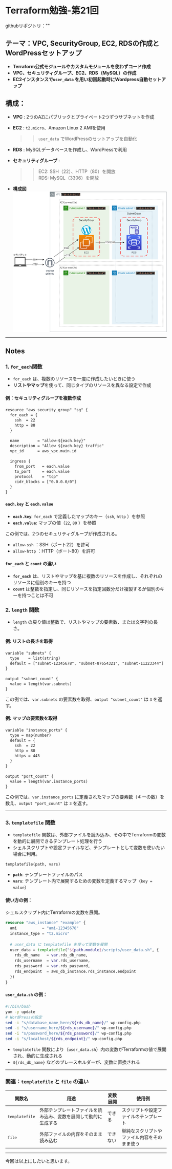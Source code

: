 
# Terraform勉強-第21回

githubリポジトリ：""

## テーマ：VPC, SecurityGroup, EC2, RDSの作成とWordPressセットアップ

- **Terraform公式モジュールやカスタムモジュールを使わずコード作成**
- **VPC、セキュリティグループ、EC2、RDS（MySQL）の作成**
- **EC2インスタンスで`user_data` を用い初回起動時にWordpress自動セットアップ**

## 構成：

- **VPC** : 2つのAZにパブリックとプライベート2つずつサブネットを作成
- **EC2** : `t2.micro`、Amazon Linux 2 AMIを使用  
  >> `user_data` でWordPressのセットアップを自動化
- **RDS** :  MySQLデータベースを作成し、WordPressで利用
- **セキュリティグループ** :  
  >> EC2: SSH（22）、HTTP（80）を開放  
  >> RDS: MySQL（3306）を開放

- **構成図**
![AWS構成図](./diagram/diagram01.png)

---

## Notes

### 1. **`for_each`関数**

 - `for_each` は、複数のリソースを一度に作成したいときに使う  
 - **リストやマップ**を使って、同じタイプのリソースを異なる設定で作成

#### 例：セキュリティグループを複数作成

```hcl
resource "aws_security_group" "sg" {
  for_each = {
    ssh  = 22
    http = 80
  }

  name        = "allow-${each.key}"
  description = "Allow ${each.key} traffic"
  vpc_id      = aws_vpc.main.id

  ingress {
    from_port   = each.value
    to_port     = each.value
    protocol    = "tcp"
    cidr_blocks = ["0.0.0.0/0"]
  }
}
```

#### `each.key` と `each.value`

  - **`each.key`**: `for_each` で定義したマップのキー（`ssh`, `http` ）を参照
  - **`each.value`**: マップの値（`22`, `80` ）を参照

この例では、2つのセキュリティグループが作成される。  
  -  `allow-ssh`  ：SSH（ポート22）を許可
  -  `allow-http` ：HTTP（ポート80）を許可

#### `for_each` と `count` の違い

  - **`for_each`** は、リストやマップを基に複数のリソースを作成し、それぞれのリソースに個別のキーを持つ
  - **`count`** は整数を指定し、同じリソースを指定回数分だけ複製するが個別のキーを持つことは不可

### 2. **`length` 関数**

  - `length` の戻り値は整数で、リストやマップの要素数、または文字列の長さ。

#### 例: リストの長さを取得

```hcl
variable "subnets" {
  type    = list(string)
  default = ["subnet-12345678", "subnet-87654321", "subnet-11223344"]
}

output "subnet_count" {
  value = length(var.subnets)
}
```

この例では、`var.subnets` の要素数を取得、`output "subnet_count"` は `3` を返す。

#### 例: マップの要素数を取得

```hcl
variable "instance_ports" {
  type = map(number)
  default = {
    ssh  = 22
    http = 80
    https = 443
  }
}

output "port_count" {
  value = length(var.instance_ports)
}
```

この例では、`var.instance_ports` に定義されたマップの要素数（キーの数）を数え、`output "port_count"` は `3` を返す。

---  

### 3. **`templatefile` 関数**

 - `templatefile` 関数は、外部ファイルを読み込み、その中でTerraformの変数を動的に展開できるテンプレート処理を行う 
 - シェルスクリプトや設定ファイルなど、テンプレートとして変数を使いたい場合に利用。  

  ```hcl
  templatefile(path, vars)
  ```

  - **`path`**: テンプレートファイルのパス
  - **`vars`**: テンプレート内で展開するための変数を定義するマップ（`key = value`）

#### 使い方の例：
シェルスクリプト内にTerraformの変数を展開。

```hcl:./ec2.tf
resource "aws_instance" "example" {
  ami           = "ami-12345678"
  instance_type = "t2.micro"

  # user_data に templatefile を使って変数を展開
  user_data = templatefile("${path.module}/scripts/user_data.sh", {
    rds_db_name   = var.rds_db_name,
    rds_username  = var.rds_username,
    rds_password  = var.rds_password,
    rds_endpoint  = aws_db_instance.rds_instance.endpoint
  })
}
```

#### `user_data.sh` の例：

```bash:./scripts/user_data.sh
#!/bin/bash
yum -y update
# WordPressの設定
sed -i "s/database_name_here/${rds_db_name}/" wp-config.php
sed -i "s/username_here/${rds_username}/" wp-config.php
sed -i "s/password_here/${rds_password}/" wp-config.php
sed -i "s/localhost/${rds_endpoint}/" wp-config.php
```

  - `templatefile` 関数により（`user_data.sh`）内の変数がTerraformの値で展開され、動的に生成される
  - `${rds_db_name}` などのプレースホルダーが、変数に置換される

---

### 関連：**`templatefile` と `file` の違い**

| 関数名         | 用途                                                                 | 変数展開 | 使用例 |
|----------------|----------------------------------------------------------------------|----------|--------|
| `templatefile` | 外部テンプレートファイルを読み込み、変数を展開して動的に生成する     | できる   | スクリプトや設定ファイルのテンプレート |
| `file`         | 外部ファイルの内容をそのまま読み込む                                 | できない | 単純なスクリプトやファイル内容をそのまま使う |

---
今回は以上にしたいと思います。